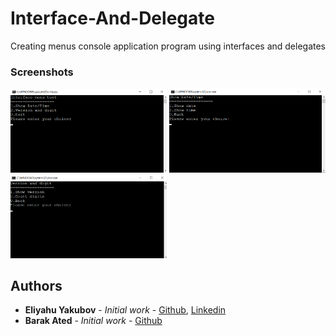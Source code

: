 # Interface-And-Delegate
Creating menus console application program using interfaces and delegates

### Screenshots

<img src="https://github.com/EliYakubov7/Interface-And-Delegate/blob/master/screenshots/interface_menu_test.png" width="250" >
<img src="https://github.com/EliYakubov7/Interface-And-Delegate/blob/master/screenshots/date_and_time.png" width="250" >
<img src="https://github.com/EliYakubov7/Interface-And-Delegate/blob/master/screenshots/version_and_digit.png" width="250" >

## Authors

* **Eliyahu Yakubov** - *Initial work* - [Github](https://github.com/EliYakubov7), [Linkedin](https://www.linkedin.com/in/eli-yakubov-961908173)
* **Barak Ated** - *Initial work* - [Github](https://github.com/barak03)


